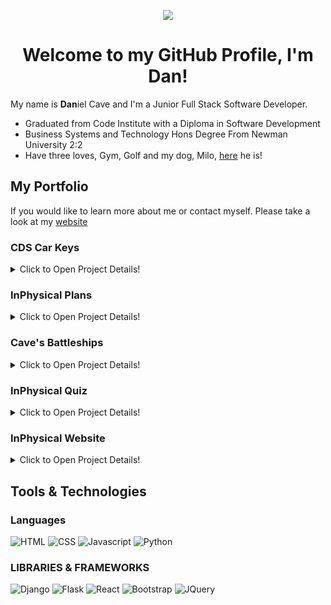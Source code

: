 <p align="center">
  <img src="https://media3.giphy.com/media/v1.Y2lkPTc5MGI3NjExeHRlZDA4Z3poNDZ0YmFpbHdtYWc0a2Z0dDVhbW1tbjVicWhsMWhwNyZlcD12MV9pbnRlcm5hbF9naWZfYnlfaWQmY3Q9Zw/xT9IgG50Fb7Mi0prBC/giphy.gif">
</p>

<h1 align="center">Welcome to my GitHub Profile, I'm Dan!</h1>

My name is <strong>Dan</strong>iel Cave and I'm a Junior Full Stack Software Developer.
- Graduated from Code Institute with a Diploma in Software Development 
- Business Systems and Technology Hons Degree From Newman University 2:2
- Have three loves, Gym, Golf and my dog, Milo, [here](/assets/IMG_1143.png) he is!

## My Portfolio
If you would like to learn more about me or contact myself. Please take a look at my [website](https://danielcave.co.uk/) 

<h3>CDS Car Keys</h3>
    <details>
        <summary>Click to Open Project Details!</summary>
        <br>
        <p><b>Languages Used:</b> HTML, CSS, Javascript, Python</p>
        <p>CDS Car Keys is a B2C & B2B E-Commerce application which sells Car keys blanks and keys directly to the end customers and business.</p>
        <a href="https://github.com/danieljcave/p5-cds-car-keys">
        <img src="https://img.shields.io/badge/Repo Link-CDS Car Keys-blue"></a>
    </details>

<h3>InPhysical Plans</h3>
    <details>
        <summary>Click to Open Project Details!</summary>
        <br>
        <p><b>Languages Used:</b> HTML, CSS, Javascript, Python</p>
        <p>InPhysical Plans is a training blog that allows both users and trainer to post their training plans and interact with other users.</p>
        <a href="https://github.com/danieljcave/inphysical-plans">
        <img src="https://img.shields.io/badge/Repo Link-InPhysical Plans-blue"></a>
    </details>

<h3>Cave's Battleships</h3>
    <details>
        <summary>Click to Open Project Details!</summary>
        <br>
        <p><b>Languages Used:</b> HTML, CSS, Python</p>
        <p>Battleships is a fully designed back-end Python-based terminal game which has been created and running on a terminal.</p>
        <a href="https://github.com/danieljcave/p3-battleship">
        <img src="https://img.shields.io/badge/Repo Link-Cave's Battleships-blue"></a>
    </details>

<h3>InPhysical Quiz</h3>
    <details>
        <summary>Click to Open Project Details!</summary>
        <br>
        <p><b>Languages Used:</b> HTML, CSS, Javascript</p>
        <p>InPhysical quiz is designed as a functional game but to also educate the users on the body and exercise.</p>
        <a href="https://github.com/danieljcave/inphysical-quiz">
        <img src="https://img.shields.io/badge/Repo Link-InPhysical Quiz-blue"></a>
    </details>

<h3>InPhysical Website</h3>
    <details>
        <summary>Click to Open Project Details!</summary>
        <br>
        <p><b>Languages Used:</b> HTML, CSS</p>
        <p>InPhysical website is a website created to provide free workout plans for the public. All plans are created by a fully qualified personal trainer.</p>
        <a href="https://github.com/danieljcave/inphysical-website">
        <img src="https://img.shields.io/badge/Repo Link-InPhysical Website-blue"></a>
    </details>

## Tools & Technologies
### Languages
![HTML](https://img.shields.io/badge/HTML-Language-orange?style=for-the-badge&logo=html5&logoColor=e34c26&color=e34c26)
![CSS](https://img.shields.io/badge/CSS-Language-orange?style=for-the-badge&logo=css3&logoColor=2965f1&color=2965f1)
![Javascript](https://img.shields.io/badge/Javascript-Language-orange?style=for-the-badge&logo=javascript&logoColor=f0db4f&color=f0db4f)
![Python](https://img.shields.io/badge/Python-Language-orange?style=for-the-badge&logo=python&logoColor=4584B6&color=4584B6)

### LIBRARIES & FRAMEWORKS
![Django](https://img.shields.io/badge/Django-Framework-blueviolet?style=for-the-badge&logo=django&logoColor=092e20&color=092e20)
![Flask](https://img.shields.io/badge/Flask-Framework-blueviolet?style=for-the-badge&logo=flask&logoColor=092e20&color=092e20)
![React](https://img.shields.io/badge/React_(Learning)-Library-blueviolet?style=for-the-badge&logo=react&logoColor=61DBFB&color=61DBFB)
![Bootstrap](https://img.shields.io/badge/Bootstrap-Library-blueviolet?style=for-the-badge&logo=bootstrap&logoColor=6f42c1&color=6f42c1)
![JQuery](https://img.shields.io/badge/JQuery-Library-blueviolet?style=for-the-badge&logo=jquery&logoColor=0769ad&color=0769ad)
